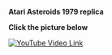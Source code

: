 <b> Atari Asteroids 1979 replica </b> 

**Click the picture below**

[![YouTube Video Link](https://user-images.githubusercontent.com/57590394/178660985-c86a623e-f061-4a8d-9e00-b2bd52bd07e4.png)](https://youtu.be/gwyD07931Isk "Everything Is AWESOME")
